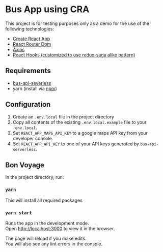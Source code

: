 # Bus App using CRA

This project is for testing purposes only as a demo for the use of the following technologies:
- [Create React App](https://github.com/facebook/create-react-app)
- [React Router Dom](https://reactrouter.com/web/guides/quick-start)
- [Axios](https://github.com/axios/axios)
- [React Hooks (customized to use redux-saga alike pattern)](https://reactjs.org/docs/hooks-intro.html)

## Requirements

- [bus-api-severless](https://github.com/xXLXx/bus-api-serverless)
- yarn (install via [npm](https://classic.yarnpkg.com/en/docs/install/#alternatives-stable))

## Configuration

1. Create an `.env.local` file in the project directory
2. Copy all contents of the existing `.env.local.example` file to your `.env.local`.
3. Set `REACT_APP_MAPS_API_KEY` to a google maps API key from your developer console.
4. Set `REACT_APP_API_KEY` to one of your API keys generated by `bus-api-serverless`.

## Bon Voyage

In the project directory, run:

### `yarn`

This will install all required packages

### `yarn start`

Runs the app in the development mode.<br />
Open [http://localhost:3000](http://localhost:3000) to view it in the browser.

The page will reload if you make edits.<br />
You will also see any lint errors in the console.
